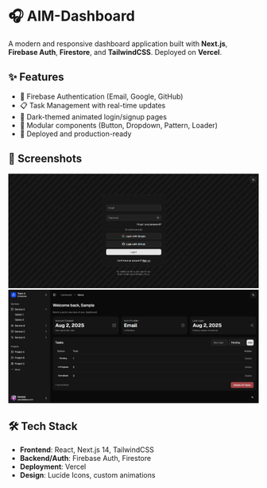 # 🎧 AIM-Dashboard

A modern and responsive dashboard application built with **Next.js**, **Firebase Auth**, **Firestore**, and **TailwindCSS**. Deployed on **Vercel**.

## ✨ Features

- 🔐 Firebase Authentication (Email, Google, GitHub)
- 📋 Task Management with real-time updates
- 🎨 Dark-themed animated login/signup pages
- 🧩 Modular components (Button, Dropdown, Pattern, Loader)
- 🚀 Deployed and production-ready

## 📸 Screenshots
![Login Page](./screenshots/login.png)
![Dashboard](./screenshots/dashboard.png)

## 🛠️ Tech Stack

- **Frontend**: React, Next.js 14, TailwindCSS
- **Backend/Auth**: Firebase Auth, Firestore
- **Deployment**: Vercel
- **Design**: Lucide Icons, custom animations


